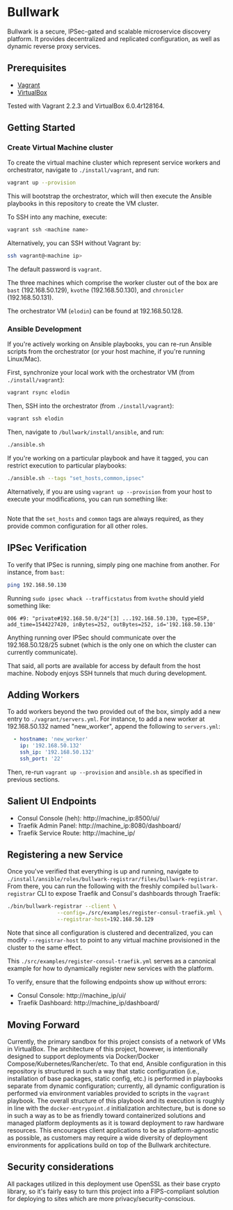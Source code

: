 # Bullwark

Bullwark is a secure, IPSec-gated and scalable microservice discovery platform.
It provides decentralized and replicated configuration, as well as dynamic
reverse proxy services.

## Prerequisites

- [Vagrant](https://www.vagrantup.com/)
- [VirtualBox](https://www.virtualbox.org/)

Tested with Vagrant 2.2.3 and VirtualBox 6.0.4r128164.

## Getting Started

### Create Virtual Machine cluster

To create the virtual machine cluster which represent service workers and
orchestrator, navigate to `./install/vagrant`, and run:

```bash
vagrant up --provision
```

This will bootstrap the orchestrator, which will then execute the Ansible
playbooks in this repository to create the VM cluster.

To SSH into any machine, execute:

```bash
vagrant ssh <machine name>
```

Alternatively, you can SSH without Vagrant by:

```bash
ssh vagrant@<machine ip>
```

The default password is `vagrant`.

The three machines which comprise the worker cluster out of the box are `bast`
(192.168.50.129), `kvothe` (192.168.50.130), and `chronicler` (192.168.50.131).

The orchestrator VM (`elodin`) can be found at 192.168.50.128.

### Ansible Development

If you're actively working on Ansible playbooks, you can re-run Ansible scripts
from the orchestrator (or your host machine, if you're running Linux/Mac).

First, synchronize your local work with the orchestrator VM 
(from `./install/vagrant`):

```bash
vagrant rsync elodin
```

Then, SSH into the orchestrator (from `./install/vagrant`):

```bash
vagrant ssh elodin
```

Then, navigate to `/bullwark/install/ansible`, and run:

```bash
./ansible.sh
```

If you're working on a particular playbook and have it tagged, you can restrict
execution to particular playbooks:

```bash
./ansible.sh --tags "set_hosts,common,ipsec"
```

Alternatively, if you are using `vagrant up --provision` from your host to 
execute your modifications, you can run something like:

```bash
```

Note that the `set_hosts` and `common` tags are always required, as they provide
common configuration for all other roles.

## IPSec Verification

To verify that IPSec is running, simply ping one machine from another. For
instance, from `bast`:

```bash
ping 192.168.50.130
```

Running `sudo ipsec whack --trafficstatus` from `kvothe` should yield something
like:

    006 #9: "private#192.168.50.0/24"[3] ...192.168.50.130, type=ESP, add_time=1544227420, inBytes=252, outBytes=252, id='192.168.50.130'

Anything running over IPSec should communicate over the 192.168.50.128/25 subnet 
(which is the only one on which the cluster can currently communicate).

That said, all ports are available for access by default from the host machine.
Nobody enjoys SSH tunnels that much during development.

## Adding Workers

To add workers beyond the two provided out of the box, simply add a new entry to
`./vagrant/servers.yml`. For instance, to add a new worker at 192.168.50.132 named
"new_worker", append the following to `servers.yml`:

```yaml
  - hostname: 'new_worker'
    ip: '192.168.50.132'
    ssh_ip: '192.168.50.132'
    ssh_port: '22'
```

Then, re-run `vagrant up --provision` and `ansible.sh` as specified in previous
sections.

## Salient UI Endpoints

- Consul Console (heh): http://machine_ip:8500/ui/
- Traefik Admin Panel: http://machine_ip:8080/dashboard/
- Traefik Service Route: http://machine_ip/<your application route>

## Registering a new Service

Once you've verified that everything is up and running, navigate to
`./install/ansible/roles/bullwark-registrar/files/bullwark-registrar`. From there, you can run the
following with the freshly compiled `bullwark-registrar` CLI to expose Traefik and
Consul's dashboards through Traefik:

```bash
./bin/bullwark-registrar --client \
                --config=./src/examples/register-consul-traefik.yml \
                --registrar-host=192.168.50.129
```

Note that since all configuration is clustered and decentralized, you can modify
`--registrar-host` to point to any virtual machine provisioned in the cluster to
the same effect.

This `./src/examples/register-consul-traefik.yml` serves as a canonical example
for how to dynamically register new services with the platform.

To verify, ensure that the following endpoints show up without errors:

- Consul Console: http://machine_ip/ui/
- Traefik Dashboard: http://machine_ip/dashboard/

## Moving Forward

Currently, the primary sandbox for this project consists of a network of VMs in
VirtualBox. The architecture of this project, however, is intentionally designed
to support deployments via Docker/Docker Compose/Kubernetes/Rancher/etc. To that
end, Ansible configuration in this repository is structured in such a way that
static configuration (i.e., installation of base packages, static config, etc.)
is performed in playbooks separate from dynamic configuration; currently, all
dynamic configuration is performed via environment variables provided to scripts
in the `vagrant` playbook. The overall structure of this playbook and its
execution is roughly in line with the `docker-entrypoint.d` initialization
architecture, but is done so in such a way as to be as friendly toward
containerized solutions and managed platform deployments as it is toward 
deployment to raw hardware resources. This encourages client applications to be
as platform-agnostic as possible, as customers may require a wide diversity of
deployment environments for applications build on top of the Bullwark
architecture.

## Security considerations

All packages utilized in this deployment use OpenSSL as their base crypto library,
so it's fairly easy to turn this project into a FIPS-compliant solution for
deploying to sites which are more privacy/security-conscious.
